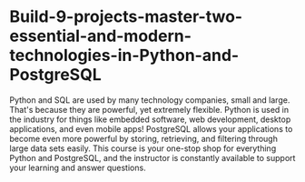# Build-9-projects-master-two-essential-and-modern-technologies-in-Python-and-PostgreSQL
Python and SQL are used by many technology companies, small and large. That's because they are powerful, yet extremely flexible.  Python is used in the industry for things like embedded software, web development, desktop applications, and even mobile apps!  PostgreSQL allows your applications to become even more powerful by storing, retrieving, and filtering through large data sets easily.  This course is your one-stop shop for everything Python and PostgreSQL, and the instructor is constantly available to support your learning and answer questions.
